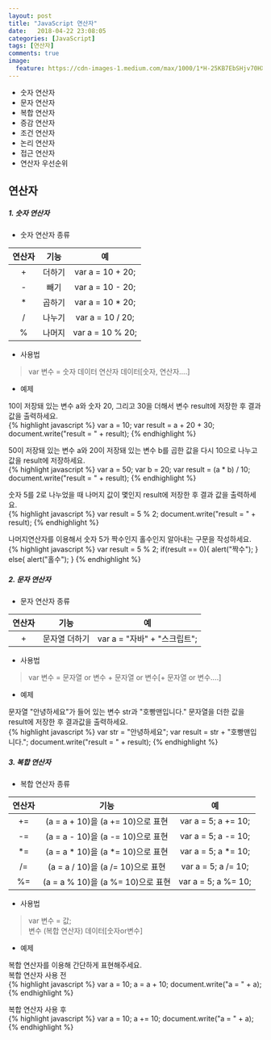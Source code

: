 ```yaml
---
layout: post
title: "JavaScript 연산자"
date:   2018-04-22 23:08:05
categories: [JavaScript]
tags: [연산자]
comments: true
image:
  feature: https://cdn-images-1.medium.com/max/1000/1*H-25KB7EbSHjv70HXrdl6w.png
---
```

* 숫자 연산자  
* 문자 연산자  
* 복합 연산자  
* 증감 연산자  
* 조건 연산자  
* 논리 연산자  
* 접근 연산자  
* 연산자 우선순위  
<!--more-->  
  
## 연산자  
  
##### 1. 숫자 연산자  
* 숫자 연산자 종류  

| 연산자 |  기능   |        예         |
|:-----:|:-------:|:-----------------:|
|   +   | 더하기   | var a = 10 + 20; |
|   -   | 빼기     | var a = 10 - 20; |
|   *   | 곱하기   | var a = 10 * 20; |
|   /   | 나누기   | var a = 10 / 20; |
|   %   | 나머지   | var a = 10 % 20; |
  
* 사용법  
> var 변수 = 숫자 데이터 연산자 데이터[숫자, 연산자....]  
  
* 예제  
  
10이 저장돼 있는 변수 a와 숫자 20, 그리고 30을 더해서 변수 result에 저장한 후 결과 값을 출력하세요.  
{% highlight javascript %}
var a = 10;
var result = a + 20 + 30;
document.write("result = " + result);
{% endhighlight %}
  
50이 저장돼 있는 변수 a와 20이 저장돼 있는 변수 b를 곱한 값을 다시 10으로 나누고 값을 result에 저장하세요.  
{% highlight javascript %}
var a = 50;
var b = 20;
var result = (a * b) / 10;
document.write("result = " + result);
{% endhighlight %}
  
숫자 5를 2로 나누었을 때 나머지 값이 몇인지 result에 저장한 후 결과 값을 출력하세요.  
{% highlight javascript %}
var result = 5 % 2;
document.write("result = " + result);
{% endhighlight %}
  
나머지연산자를 이용해서 숫자 5가 짝수인지 홀수인지 알아내는 구문을 작성하세요.  
{% highlight javascript %}
var result = 5 % 2;
if(result == 0){
  alert("짝수");
} else{
  alert("홀수");
}
{% endhighlight %}
  
##### 2. 문자 연산자  
* 문자 연산자 종류  

| 연산자 |      기능      |             예             |
|:------:|:--------------:|:-------------------------:|
|   +   | 문자열 더하기   | var a = "자바" + "스크립트"; |

  
* 사용법  
> var 변수 = 문자열 or 변수 + 문자열 or 변수[+ 문자열 or 변수....]  
  
* 예제  
  
문자열 "안녕하세요"가 들어 있는 변수 str과 "호빵맨입니다." 문자열을 더한 값을 result에 저장한 후 결과값을 출력하세요.  
{% highlight javascript %}
var str = "안녕하세요";
var result = str + "호빵맨입니다.";
document.write("result = " + result);
{% endhighlight %}
  
##### 3. 복합 연산자  
* 복합 연산자 종류  
  
| 연산자 |  기능   |        예         |
|:-----:|:-------:|:-----------------:|
|   +=  | (a = a + 10)을 (a += 10)으로 표현   | var a = 5; a += 10; |
|   -=  | (a = a - 10)을 (a -= 10)으로 표현   | var a = 5; a -= 10; |
|   *=  | (a = a * 10)을 (a *= 10)으로 표현   | var a = 5; a *= 10; |
|   /=  | (a = a / 10)을 (a /= 10)으로 표현   | var a = 5; a /= 10; |
|   %=  | (a = a % 10)을 (a %= 10)으로 표현   | var a = 5; a %= 10; |
  
* 사용법  
> var 변수 = 값;  
> 변수 (복합 연산자) 데이터[숫자or변수]  
  
* 예제  
  
복합 연산자를 이용해 간단하게 표현해주세요.  
복합 연산자 사용 전  
{% highlight javascript %}
var a = 10;
a = a + 10;
document.write("a = " + a);
{% endhighlight %}
  
복합 연산자 사용 후  
{% highlight javascript %}
var a = 10;
a += 10;
document.write("a = " + a);
{% endhighlight %}


